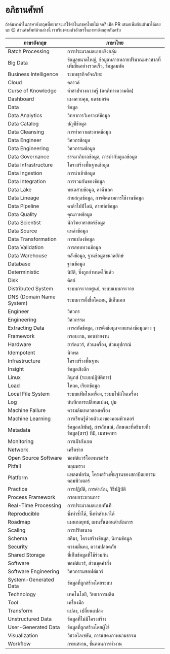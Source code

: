 # อภิธานศัพท์

ถ้าค้นหาคำในภาษาอังกฤษที่อยากจะมาใช้คำในภาษาไทยไม่เจอ?
เปิด PR เสนอเพิ่มกันเข้ามาได้เลยนะ 😉 ส่วนคำศัพท์ด้านล่างนี้
เราเรียงตามตัวอักษรในภาษาอังกฤษกันครับ

|         ภาษาอังกฤษ        |                            ภาษาไทย                            |
|--------------------------|---------------------------------------------------------------|
| Batch Processing         | การประมวลผลแบบเชิงกลุ่ม                                          |
| Big Data                 | ข้อมูลขนาดใหญ่, ข้อมูลหลากหลายปริมาณมหาศาลที่เพิ่มขึ้นอย่างรวดเร็ว, ข้อมูลมหัต |
| Business Intelligence    | ระบบธุรกิจอัจฉริยะ                                                |
| Cloud                    | คลาวด์                                                         |
| Curse of Knowledge       | คำสาปทางความรู้ (อคติทางความคิด)                                  |
| Dashboard                | แผงควบคุม, แดชบอร์ด                                             |
| Data                     | ข้อมูล                                                          |
| Data Analytics           | วิทยาการวิเคราะห์ข้อมูล                                            |
| Data Catalog             | บัญชีข้อมูล                                                       |
| Data Cleansing           | การทำความสะอาดข้อมูล                                            |
| Data Engineer            | วิศวกรข้อมูล                                                     |
| Data Engineering         | วิศวกรรมข้อมูล                                                   |
| Data Governance          | ธรรมาภิบาลข้อมูล, การกำกับดูแลข้อมูล                                 |
| Data Infrastructure      | โครงสร้างพื้นฐานข้อมูล                                             |
| Data Ingestion           | การนำเข้าข้อมูล                                                  |
| Data Integration         | การรวมกันของข้อมูล                                               |
| Data Lake                | ทะเลสาบข้อมูล, ดาต้าเลค                                          |
| Data Lineage             | สายสกุลข้อมูล, การติดตามการใช้งานข้อมูล                              |
| Data Pipeline            | ดาต้าไปป์ไลน์, สายท่อข้อมูล                                         |
| Data Quality             | คุณภาพข้อมูล                                                     |
| Data Scientist           | นักวิทยาศาสตร์ข้อมูล                                               |
| Data Source              | แหล่งข้อมูล                                                      |
| Data Transformation      | การแปลงข้อมูล                                                   |
| Data Validation          | การสอบทวนข้อมูล                                                 |
| Data Warehouse           | คลังข้อมูล, ฐานข้อมูลขนาดยักษ์                                       |
| Database                 | ฐานข้อมูล                                                       |
| Deterministic            | นิยัติ, ซึ่งถูกกำหนดไว้แล้ว                                           |
| Disk                     | ดิสก์                                                           |
| Distributed System       | ระบบกระจายศูนย์, ระบบแบบกระจาย                                  |
| DNS (Domain Name System) | ระบบการตั้งชื่อโดเมน, ดีเอ็นเอส                                     |
| Engineer                 | วิศวกร                                                         |
| Engineering              | วิศวกรรม                                                       |
| Extracting Data          | การสกัดข้อมูล, การดึงข้อมูลจากแหล่งข้อมูลต่าง ๆ                         |
| Framework                | กรอบงาน, ขอบข่ายงาน                                            |
| Hardware                 | ฮาร์ดแวร์, ส่วนเครื่อง, ส่วนอุปกรณ์                                   |
| Idempotent               | นิจพล                                                          |
| Infrastructure           | โครงสร้างพื้นฐาน                                                 |
| Insight                  | ข้อมูลเชิงลึก                                                     |
| Linux                    | ลีนุกซ์ (ระบบปฏิบัติการ)                                            |
| Load                     | โหลด, เรียกข้อมูล                                                |
| Local File System        | ระบบแฟ้มในเครื่อง, ระบบไฟล์ในเครื่อง                                |
| Log                      | บันทึกการเปลี่ยนแปลง, ปูม                                          |
| Machine Failure          | ความล้มเหลวของเครื่อง                                            |
| Machine Learning         | การเรียนรู้ด้วยตัวเองของคอมพิวเตอร์                                  |
| Metadata                 | ข้อมูลอภิพันธุ์, สารลักษณ์, ลักษณะที่อธิบายถึง ข้อมูล(สาร) ที่มี, เมทาดาทา      |
| Monitoring               | การเฝ้าสังเกต                                                   |
| Network                  | เครือข่าย                                                       |
| Open Source Software     | ซอฟต์แวร์โอเพนซอร์ซ                                              |
| Pitfall                  | หลุมพราง                                                       |
| Platform                 | แพลตฟอร์ม, โครงสร้างพื้นฐานของสถาปัตยกรรมคอมพิวเตอร์                 |
| Practice                 | การปฏิบัติ, การดำเนิน, วิธีปฏิบัติ                                     |
| Process Framework        | กรอบกระบวนการ                                                 |
| Real-Time Processing     | การประมวลผลแบบทันที                                             |
| Reproducible             | ซึ่งทำซ้ำได้, ซึ่งทำสำเนาได้                                         |
| Roadmap                  | แผนกลยุทธ์, แผนขั้นตอนดำเนินการ                                    |
| Scaling                  | การปรับขนาด                                                    |
| Schema                   | สคีมา, โครงสร้างข้อมูล, นิยามข้อมูล                                  |
| Security                 | ความมั่นคง, ความปลอดภัย                                          |
| Shared Storage           | ที่เก็บข้อมูลที่ใช้ร่วมกัน                                              |
| Software                 | ซอฟต์แวร์, ส่วนชุดคำสั่ง                                            |
| Software Engineering     | วิศวกรรมซอฟต์แวร์                                                |
| System-Generated Data    | ข้อมูลที่ถูกสร้างโดยระบบ                                            |
| Technology               | เทคโนโลยี, วิทยาการผลิต                                          |
| Tool                     | เครื่องมือ                                                       |
| Transform                | แปลง, เปลี่ยนแปลง                                               |
| Unstructured Data        | ข้อมูลที่ไม่มีโครงสร้าง                                              |
| User-Generated Data      | ข้อมูลที่ถูกสร้างโดยผู้ใช้                                             |
| Visualization            | วิชวลไลเซชัน, การแสดงภาพนามธรรม                                 |
| Workflow                 | กระแสงาน, ขั้นตอนการทำงาน                                       |
